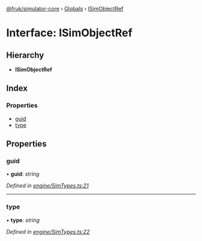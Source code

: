 [@fruk/simulator-core](../README.md) › [Globals](../globals.md) › [ISimObjectRef](isimobjectref.md)

# Interface: ISimObjectRef

## Hierarchy

* **ISimObjectRef**

## Index

### Properties

* [guid](isimobjectref.md#guid)
* [type](isimobjectref.md#type)

## Properties

###  guid

• **guid**: *string*

*Defined in [engine/SimTypes.ts:21](https://github.com/FRUK-Simulator/SimulatorCore/blob/cdc4cfb/src/engine/SimTypes.ts#L21)*

___

###  type

• **type**: *string*

*Defined in [engine/SimTypes.ts:22](https://github.com/FRUK-Simulator/SimulatorCore/blob/cdc4cfb/src/engine/SimTypes.ts#L22)*
